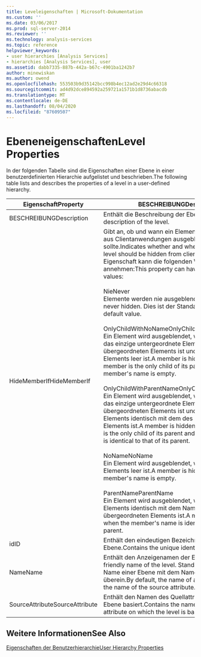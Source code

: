 ```yaml
---
title: Leveleigenschaften | Microsoft-Dokumentation
ms.custom: ''
ms.date: 03/06/2017
ms.prod: sql-server-2014
ms.reviewer: ''
ms.technology: analysis-services
ms.topic: reference
helpviewer_keywords:
- user hierarchies [Analysis Services]
- hierarchies [Analysis Services], user
ms.assetid: dabb7335-887b-442a-b67c-4901ba1242b7
author: minewiskan
ms.author: owend
ms.openlocfilehash: 553503b9d35142bcc998b4ec12ad2e29d4c66318
ms.sourcegitcommit: ad4d92dce894592a259721a1571b1d8736abacdb
ms.translationtype: MT
ms.contentlocale: de-DE
ms.lasthandoff: 08/04/2020
ms.locfileid: "87609507"
---
```

# <a name="level-properties"></a><span data-ttu-id="364fd-102">Ebeneneigenschaften</span><span class="sxs-lookup"><span data-stu-id="364fd-102">Level Properties</span></span> 
  <span data-ttu-id="364fd-103">In der folgenden Tabelle sind die Eigenschaften einer Ebene in einer benutzerdefinierten Hierarchie aufgelistet und beschrieben.</span><span class="sxs-lookup"><span data-stu-id="364fd-103">The following table lists and describes the properties of a level in a user-defined hierarchy.</span></span>  
  
|<span data-ttu-id="364fd-104">Eigenschaft</span><span class="sxs-lookup"><span data-stu-id="364fd-104">Property</span></span>|<span data-ttu-id="364fd-105">BESCHREIBUNG</span><span class="sxs-lookup"><span data-stu-id="364fd-105">Description</span></span>|  
|--------------|-----------------|  
|<span data-ttu-id="364fd-106">BESCHREIBUNG</span><span class="sxs-lookup"><span data-stu-id="364fd-106">Description</span></span>|<span data-ttu-id="364fd-107">Enthält die Beschreibung der Ebene.</span><span class="sxs-lookup"><span data-stu-id="364fd-107">Contains the description of the level.</span></span>|  
|<span data-ttu-id="364fd-108">HideMemberIf</span><span class="sxs-lookup"><span data-stu-id="364fd-108">HideMemberIf</span></span>|<span data-ttu-id="364fd-109">Gibt an, ob und wann ein Element auf einer Ebene aus Clientanwendungen ausgeblendet werden sollte.</span><span class="sxs-lookup"><span data-stu-id="364fd-109">Indicates whether and when a member in a level should be hidden from client applications.</span></span> <span data-ttu-id="364fd-110">Diese Eigenschaft kann die folgenden Werte annehmen:</span><span class="sxs-lookup"><span data-stu-id="364fd-110">This property can have the following values:</span></span><br /><br /> <span data-ttu-id="364fd-111">Nie</span><span class="sxs-lookup"><span data-stu-id="364fd-111">Never</span></span><br /> <span data-ttu-id="364fd-112">Elemente werden nie ausgeblendet.</span><span class="sxs-lookup"><span data-stu-id="364fd-112">Members are never hidden.</span></span> <span data-ttu-id="364fd-113">Dies ist der Standardwert.</span><span class="sxs-lookup"><span data-stu-id="364fd-113">This is the default value.</span></span><br /><br /> <span data-ttu-id="364fd-114">OnlyChildWithNoName</span><span class="sxs-lookup"><span data-stu-id="364fd-114">OnlyChildWithNoName</span></span><br /> <span data-ttu-id="364fd-115">Ein Element wird ausgeblendet, wenn das Element das einzige untergeordnete Element eines übergeordneten Elements ist und der Name des Elements leer ist.</span><span class="sxs-lookup"><span data-stu-id="364fd-115">A member is hidden when the member is the only child of its parent and the member's name is empty.</span></span><br /><br /> <span data-ttu-id="364fd-116">OnlyChildWithParentName</span><span class="sxs-lookup"><span data-stu-id="364fd-116">OnlyChildWithParentName</span></span><br /> <span data-ttu-id="364fd-117">Ein Element wird ausgeblendet, wenn das Element das einzige untergeordnete Element eines übergeordneten Elements ist und der Name des Elements identisch mit dem des übergeordneten Elements ist.</span><span class="sxs-lookup"><span data-stu-id="364fd-117">A member is hidden when the member is the only child of its parent and the member's name is identical to that of its parent.</span></span><br /><br /> <span data-ttu-id="364fd-118">NoName</span><span class="sxs-lookup"><span data-stu-id="364fd-118">NoName</span></span><br /> <span data-ttu-id="364fd-119">Ein Element wird ausgeblendet, wenn der Name des Elements leer ist.</span><span class="sxs-lookup"><span data-stu-id="364fd-119">A member is hidden when the member's name is empty.</span></span><br /><br /> <span data-ttu-id="364fd-120">ParentName</span><span class="sxs-lookup"><span data-stu-id="364fd-120">ParentName</span></span><br /> <span data-ttu-id="364fd-121">Ein Element wird ausgeblendet, wenn der Name des Elements identisch mit dem Namen des übergeordneten Elements ist.</span><span class="sxs-lookup"><span data-stu-id="364fd-121">A member is hidden when the member's name is identical to that of its parent.</span></span>|  
|<span data-ttu-id="364fd-122">id</span><span class="sxs-lookup"><span data-stu-id="364fd-122">ID</span></span>|<span data-ttu-id="364fd-123">Enthält den eindeutigen Bezeichner (ID) der Ebene.</span><span class="sxs-lookup"><span data-stu-id="364fd-123">Contains the unique identifier (ID) of the level.</span></span>|  
|<span data-ttu-id="364fd-124">Name</span><span class="sxs-lookup"><span data-stu-id="364fd-124">Name</span></span>|<span data-ttu-id="364fd-125">Enthält den Anzeigenamen der Ebene.</span><span class="sxs-lookup"><span data-stu-id="364fd-125">Contains the friendly name of the level.</span></span> <span data-ttu-id="364fd-126">Standardmäßig stimmt der Name einer Ebene mit dem Namen des Quellattributs überein.</span><span class="sxs-lookup"><span data-stu-id="364fd-126">By default, the name of a level is the same as the name of the source attribute.</span></span>|  
|<span data-ttu-id="364fd-127">SourceAttribute</span><span class="sxs-lookup"><span data-stu-id="364fd-127">SourceAttribute</span></span>|<span data-ttu-id="364fd-128">Enthält den Namen des Quellattributs, auf dem die Ebene basiert.</span><span class="sxs-lookup"><span data-stu-id="364fd-128">Contains the name of the source attribute on which the level is based.</span></span>|  
  
## <a name="see-also"></a><span data-ttu-id="364fd-129">Weitere Informationen</span><span class="sxs-lookup"><span data-stu-id="364fd-129">See Also</span></span>  
 [<span data-ttu-id="364fd-130">Eigenschaften der Benutzerhierarchie</span><span class="sxs-lookup"><span data-stu-id="364fd-130">User Hierarchy Properties</span></span>](user-hierarchies-properties.md)  
  
  
